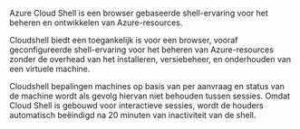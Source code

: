 Azure Cloud Shell is een browser gebaseerde shell-ervaring voor het beheren en ontwikkelen van Azure-resources.

Cloudshell biedt een toegankelijk is voor een browser, vooraf geconfigureerde shell-ervaring voor het beheren van Azure-resources zonder de overhead van het installeren, versiebeheer, en onderhouden van een virtuele machine.

Cloudshell bepalingen machines op basis van per aanvraag en status van de machine wordt als gevolg hiervan niet behouden tussen sessies. Omdat Cloud Shell is gebouwd voor interactieve sessies, wordt de houders automatisch beëindigd na 20 minuten van inactiviteit van de shell.